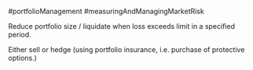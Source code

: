 #portfolioManagement #measuringAndManagingMarketRisk 

Reduce portfolio size / liquidate when loss exceeds limit in a specified period. 

Either sell or hedge (using portfolio insurance, i.e. purchase of protective options.)
